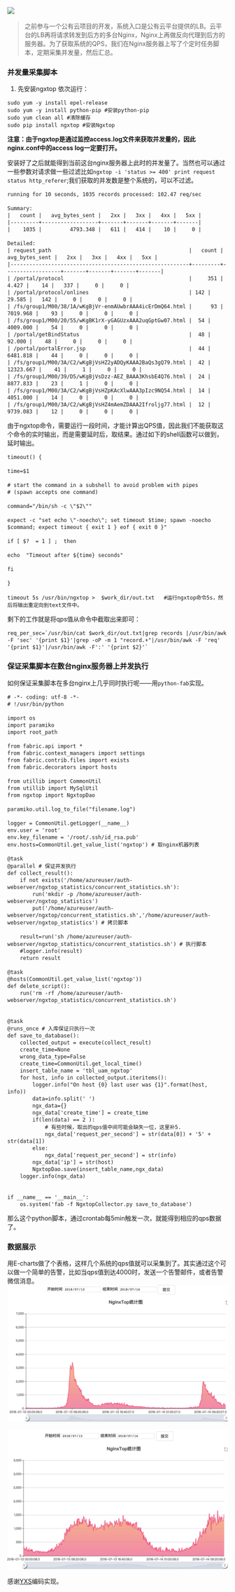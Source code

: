 ![](https://img.hacpai.com/bing/20180309.jpg?imageView2/1/w/960/h/520/interlace/1/q/100)

>之前参与一个公有云项目的开发，系统入口是公有云平台提供的LB。云平台的LB再将请求转发到后方的多台Nginx，Nginx上再做反向代理到后方的服务器。为了获取系统的QPS，我们在Nginx服务器上写了个定时任务脚本，定期采集并发量，然后汇总。

### 并发量采集脚本
1. 先安装ngxtop
依次运行：
```
sudo yum -y install epel-release
sudo yum -y install python-pip #安装python-pip
sudo yum clean all #清除缓存
sudo pip install ngxtop #安装Ngxtop
```
**注意：由于ngxtop是通过监控access.log文件来获取并发量的，因此nginx.conf中的access log一定要打开。**

安装好了之后就能得到当前这台nginx服务器上此时的并发量了。当然也可以通过一些参数对请求做一些过滤比如`ngxtop -i 'status >= 400' print request status http_referer`;我们获取的并发数是整个系统的，可以不过滤。
```
running for 10 seconds, 1035 records processed: 102.47 req/sec

Summary:
|   count |   avg_bytes_sent |   2xx |   3xx |   4xx |   5xx |
|---------+------------------+-------+-------+-------+-------|
|    1035 |         4793.348 |   611 |   414 |    10 |     0 |

Detailed:
| request_path                                            |   count |   avg_bytes_sent |   2xx |   3xx |   4xx |   5xx |
|---------------------------------------------------------+---------+------------------+-------+-------+-------+-------|
| /portal/protocol                                        |     351 |            4.427 |    14 |   337 |     0 |     0 |
| /portal/protocol/onlines                                |	142 |           29.585 |   142 |     0 |     0 |     0 |
| /fs/group1/M00/38/1A/wKgBjVr-enmAUwbrAAA4icErDmQ64.html |      93 |         7019.968 |    93 |     0 |     0 |     0 |
| /fs/group1/M00/20/55/wKgBK1rX-yGAGUzxAAA2uqGptGw07.html |	 54 |         4009.000 |    54 |     0 |     0 |     0 |
| /portal/getBindStatus                                   |	 48 |           92.000 |    48 |     0 |     0 |     0 |
| /portal/portalError.jsp                                 |	 44 |         6481.818 |    44 |     0 |     0 |     0 |
| /fs/group1/M00/3A/C2/wKgBjVsHZ2yADQyKAAA2BaQs3gQ79.html |	 42 |        12323.667 |    41 |     1 |     0 |     0 |
| /fs/group1/M00/39/D5/wKgBjVsDzz-AEZ_BAAA3KhsbE4Q76.html |	 24 |         8877.833 |    23 |     1 |     0 |     0 |
| /fs/group1/M00/3A/C2/wKgBjVsHZpKAcXlwAAA3pIzc9NQ54.html |	 14 |         4051.000 |    14 |     0 |     0 |     0 |
| /fs/group1/M00/3A/C2/wKgBjVsHZ4mAemZDAAA2Ifroljg77.html |	 12 |         9739.083 |    12 |     0 |     0 |     0 |
```

由于ngxtop命令，需要运行一段时间，才能计算出QPS值，因此我们不能获取这个命令的实时输出，而是需要延时后，取结果。通过如下的shell函数可以做到，延时输出。

```
timeout() {

time=$1

# start the command in a subshell to avoid problem with pipes
# (spawn accepts one command)

command="/bin/sh -c \"$2\""

expect -c "set echo \"-noecho\"; set timeout $time; spawn -noecho $command; expect timeout { exit 1 } eof { exit 0 }"

if [ $?  = 1 ] ;  then

echo  "Timeout after ${time} seconds"

fi

}

timeout 5s /usr/bin/ngxtop >  $work_dir/out.txt   #运行ngxtop命令5s，然后将输出重定向到text文件中。
```
剩下的工作就是将qps值从命令中截取出来即可：
```
req_per_sec=`/usr/bin/cat $work_dir/out.txt|grep records |/usr/bin/awk -F 'sec' '{print $1}'|grep -oP -m 1 "record.+"|/usr/bin/awk -F 'req' '{print $1}'|/usr/bin/awk -F':' '{print $2}'`
```


### 保证采集脚本在数台nginx服务器上并发执行
如何保证采集脚本在多台nginx上几乎同时执行呢——用`python-fab`实现。
```
# -*- coding: utf-8 -*-
# !/usr/bin/python

import os
import paramiko
import root_path

from fabric.api import *
from fabric.context_managers import settings
from fabric.contrib.files import exists
from fabric.decorators import hosts

from utillib import CommonUtil
from utillib import MySqlUtil
from ngxtop import NgxtopDao

paramiko.util.log_to_file("filename.log")

logger = CommonUtil.getLogger(__name__)
env.user = 'root'
env.key_filename = '/root/.ssh/id_rsa.pub'
env.hosts=CommonUtil.get_value_list('ngxtop') # 取nginx机器列表

@task
@parallel # 保证并发执行
def collect_result():
    if not exists('/home/azureuser/auth-webserver/ngxtop_statistics/concurrent_statistics.sh'):
        run('mkdir -p /home/azureuser/auth-webserver/ngxtop_statistics')
        put('/home/azureuser/auth-webserver/ngxtop/concurrent_statistics.sh','/home/azureuser/auth-webserver/ngxtop_statistics') # 拷贝脚本

    result=run('sh /home/azureuser/auth-webserver/ngxtop_statistics/concurrent_statistics.sh') # 执行脚本
    #logger.info(result)
    return result

@task
@hosts(CommonUtil.get_value_list('ngxtop'))
def delete_script():
    run('rm -rf /home/azureuser/auth-webserver/ngxtop_statistics/concurrent_statistics.sh')


@task
@runs_once # 入库保证只执行一次
def save_to_database():
    collected_output = execute(collect_result)
    create_time=None
    wrong_data_type=False
    create_time=CommonUtil.get_local_time()
    insert_table_name = 'tbl_uam_ngxtop'
    for host, info in collected_output.iteritems():
        logger.info("On host {0} last user was {1}".format(host, info))
        data=info.split(' ')
        ngx_data={}
        ngx_data['create_time'] = create_time
        if(len(data) == 2 ):
            # 有些时候，取出的qps值中间可能会缺失一位，这里补5.
            ngx_data['request_per_second'] = str(data[0]) + '5' + str(data[1])
        else:
            ngx_data['request_per_second'] = str(info)
        ngx_data['ip'] = str(host)
        NgxtopDao.save(insert_table_name,ngx_data)
    logger.info(ngx_data)


if __name__ == '__main__':
    os.system('fab -f NgxtopCollector.py save_to_database')
```
那么这个python脚本，通过crontab每5min触发一次，就能得到相应的qps数据了。

### 数据展示
用E-charts做了个表格，这样几个系统的qps值就可以采集到了。其实通过这个可以做一个简单的告警，比如当qps值到达4000时，发送一个告警邮件，或者告警微信消息。
![qps](https://raw.githubusercontent.com/heqiao2010/heqiao2010.github.io/master/img/qps.png "qps")

![qps](https://raw.githubusercontent.com/heqiao2010/heqiao2010.github.io/master/img/qps2.png "qps")


感谢[YXS](http://yxs1112003.github.io/)编码实现。


